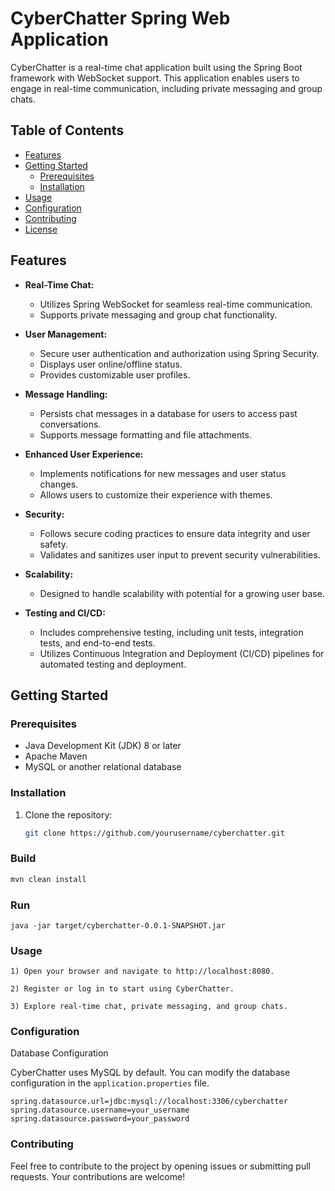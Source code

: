 # CyberChatter Spring Web Application

CyberChatter is a real-time chat application built using the Spring Boot framework with WebSocket support. This application enables users to engage in real-time communication, including private messaging and group chats.

## Table of Contents

- [Features](#features)
- [Getting Started](#getting-started)
  - [Prerequisites](#prerequisites)
  - [Installation](#installation)
- [Usage](#usage)
- [Configuration](#configuration)
- [Contributing](#contributing)
- [License](#license)

## Features

- **Real-Time Chat:**

  - Utilizes Spring WebSocket for seamless real-time communication.
  - Supports private messaging and group chat functionality.

- **User Management:**

  - Secure user authentication and authorization using Spring Security.
  - Displays user online/offline status.
  - Provides customizable user profiles.

- **Message Handling:**

  - Persists chat messages in a database for users to access past conversations.
  - Supports message formatting and file attachments.

- **Enhanced User Experience:**

  - Implements notifications for new messages and user status changes.
  - Allows users to customize their experience with themes.

- **Security:**

  - Follows secure coding practices to ensure data integrity and user safety.
  - Validates and sanitizes user input to prevent security vulnerabilities.

- **Scalability:**

  - Designed to handle scalability with potential for a growing user base.

- **Testing and CI/CD:**
  - Includes comprehensive testing, including unit tests, integration tests, and end-to-end tests.
  - Utilizes Continuous Integration and Deployment (CI/CD) pipelines for automated testing and deployment.

## Getting Started

### Prerequisites

- Java Development Kit (JDK) 8 or later
- Apache Maven
- MySQL or another relational database

### Installation

1. Clone the repository:

   ```bash
   git clone https://github.com/yourusername/cyberchatter.git
   ```

### Build

```bash cd cyberchatter
mvn clean install
```

### Run

```
java -jar target/cyberchatter-0.0.1-SNAPSHOT.jar
```

### Usage

```
1) Open your browser and navigate to http://localhost:8080.

2) Register or log in to start using CyberChatter.

3) Explore real-time chat, private messaging, and group chats.

```

### Configuration

Database Configuration

CyberChatter uses MySQL by default. You can modify the database configuration in the `application.properties` file.

```
spring.datasource.url=jdbc:mysql://localhost:3306/cyberchatter
spring.datasource.username=your_username
spring.datasource.password=your_password
```

### Contributing

Feel free to contribute to the project by opening issues or submitting pull requests. Your contributions are welcome!

